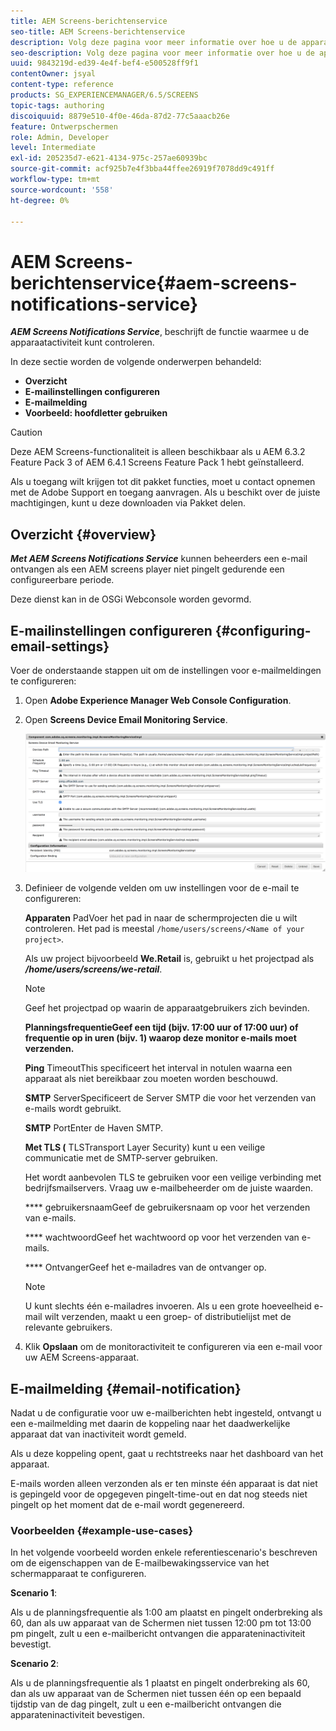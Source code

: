 ```yaml
---
title: AEM Screens-berichtenservice
seo-title: AEM Screens-berichtenservice
description: Volg deze pagina voor meer informatie over hoe u de apparaatactiviteit kunt controleren.
seo-description: Volg deze pagina voor meer informatie over hoe u de apparaatactiviteit kunt controleren.
uuid: 9843219d-ed39-4e4f-bef4-e500528ff9f1
contentOwner: jsyal
content-type: reference
products: SG_EXPERIENCEMANAGER/6.5/SCREENS
topic-tags: authoring
discoiquuid: 8879e510-4f0e-46da-87d2-77c5aaacb26e
feature: Ontwerpschermen
role: Admin, Developer
level: Intermediate
exl-id: 205235d7-e621-4134-975c-257ae60939bc
source-git-commit: acf925b7e4f3bba44ffee26919f7078dd9c491ff
workflow-type: tm+mt
source-wordcount: '558'
ht-degree: 0%

---
```


# AEM Screens-berichtenservice{#aem-screens-notifications-service}

<!--removed from metadata: admitteddomains: @adobe.com;@caesars.com-->

***AEM Screens Notifications Service***, beschrijft de functie waarmee u de apparaatactiviteit kunt controleren.

In deze sectie worden de volgende onderwerpen behandeld:

* **Overzicht**
* **E-mailinstellingen configureren**
* **E-mailmelding**
* **Voorbeeld: hoofdletter gebruiken**

>[!CAUTION]
>
>Deze AEM Screens-functionaliteit is alleen beschikbaar als u AEM 6.3.2 Feature Pack 3 of AEM 6.4.1 Screens Feature Pack 1 hebt geïnstalleerd.
>
>Als u toegang wilt krijgen tot dit pakket functies, moet u contact opnemen met de Adobe Support en toegang aanvragen. Als u beschikt over de juiste machtigingen, kunt u deze downloaden via Pakket delen.

## Overzicht {#overview}

***Met AEM Screens Notifications Service*** kunnen beheerders een e-mail ontvangen als een AEM screens player niet pingelt gedurende een configureerbare periode.

Deze dienst kan in de OSGi Webconsole worden gevormd.

## E-mailinstellingen configureren {#configuring-email-settings}

Voer de onderstaande stappen uit om de instellingen voor e-mailmeldingen te configureren:

1. Open **Adobe Experience Manager Web Console Configuration**.
1. Open **Screens Device Email Monitoring Service**.

   ![screen_shot_2018-04-26at44602pm](assets/screen_shot_2018-04-26at44602pm.png)

1. Definieer de volgende velden om uw instellingen voor de e-mail te configureren:

   **Apparaten** PadVoer het pad in naar de schermprojecten die u wilt controleren. Het pad is meestal `/home/users/screens/<Name of your project>`.

   Als uw project bijvoorbeeld **We.Retail** is, gebruikt u het projectpad als ***/home/users/screens/we-retail***.

   >[!NOTE]
   >
   >Geef het projectpad op waarin de apparaatgebruikers zich bevinden.

   **PlanningsfrequentieGeef een tijd (bijv. 17:00 uur of 17:00 uur) of frequentie op in uren (bijv. 1) waarop deze monitor e-mails moet verzenden.** 

   **Ping** TimeoutThis specificeert het interval in notulen waarna een apparaat als niet bereikbaar zou moeten worden beschouwd.

   **SMTP** ServerSpecificeert de Server SMTP die voor het verzenden van e-mails wordt gebruikt.

   **SMTP** PortEnter de Haven SMTP.

   **Met TLS (** TLSTransport Layer Security) kunt u een veilige communicatie met de SMTP-server gebruiken.

   Het wordt aanbevolen TLS te gebruiken voor een veilige verbinding met bedrijfsmailservers. Vraag uw e-mailbeheerder om de juiste waarden.

   **** gebruikersnaamGeef de gebruikersnaam op voor het verzenden van e-mails.

   **** wachtwoordGeef het wachtwoord op voor het verzenden van e-mails.

   **** OntvangerGeef het e-mailadres van de ontvanger op.

   >[!NOTE]
   >
   >U kunt slechts één e-mailadres invoeren. Als u een grote hoeveelheid e-mail wilt verzenden, maakt u een groep- of distributielijst met de relevante gebruikers.

1. Klik **Opslaan** om de monitoractiviteit te configureren via een e-mail voor uw AEM Screens-apparaat.

## E-mailmelding {#email-notification}

Nadat u de configuratie voor uw e-mailberichten hebt ingesteld, ontvangt u een e-mailmelding met daarin de koppeling naar het daadwerkelijke apparaat dat van inactiviteit wordt gemeld.

Als u deze koppeling opent, gaat u rechtstreeks naar het dashboard van het apparaat.

E-mails worden alleen verzonden als er ten minste één apparaat is dat niet is gepingeld voor de opgegeven pingelt-time-out en dat nog steeds niet pingelt op het moment dat de e-mail wordt gegenereerd.

### Voorbeelden {#example-use-cases}

In het volgende voorbeeld worden enkele referentiescenario&#39;s beschreven om de eigenschappen van de E-mailbewakingsservice van het schermapparaat te configureren.

**Scenario 1**:

Als u de planningsfrequentie als 1:00 am plaatst en pingelt onderbreking als 60, dan als uw apparaat van de Schermen niet tussen 12:00 pm tot 13:00 pm pingelt, zult u een e-mailbericht ontvangen die apparateninactiviteit bevestigt.

**Scenario 2**:

Als u de planningsfrequentie als 1 plaatst en pingelt onderbreking als 60, dan als uw apparaat van de Schermen niet tussen één op een bepaald tijdstip van de dag pingelt, zult u een e-mailbericht ontvangen die apparateninactiviteit bevestigen.
